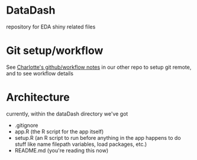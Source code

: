 # DataDash
repository for EDA shiny related files

# Git setup/workflow

See [Charlotte's github/workflow notes](https://github.com/OSUCliMates/CliMates/blob/master/workflow.md) in our other repo to setup git remote, and to see workflow details

# Architecture
currently, within the dataDash directory we've got

* .gitignore
* app.R (the R script for the app itself)
* setup.R (an R script to run before anything in the app happens to do stuff like name filepath variables, load packages, etc.)
* README.md (you're reading this now)

